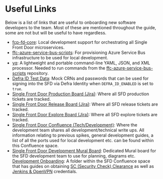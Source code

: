 # Useful Links
Below is a list of links that are useful to onboarding new software developers to the team. Most of these are mentioned throughout the guide, some are not but will be useful to have regardless.

- [fcp-fd-core](https://github.com/defra/fcp-fd-core): Local development support for orchestrating all Single Front Door microservices.
- [ffc-azure-service-bus-scripts](https://github.com/defra/ffc-azure-service-bus-scripts): For provisioning Azure Service Bus infrastructure to be used for local development.
- [yq](https://github.com/mikefarah/yq): A lightweight and portable command-line YAML, JSON, and XML processor. Needed to run commands from the [ffc-azure-service-bus-scripts](https://github.com/defra/ffc-azure-service-bus-scripts) repository.
- [Defra ID Test Data](https://eaflood.atlassian.net/wiki/spaces/VVAHWR/pages/4329538112/DEFRA+ID+Test+Data): Mock CRNs and passwords that can be used for signing into the SFD via Defra Identity when `DEFRA_ID_ENABLED` is set to `true`.
- [Single Front Door Production Board (Jira)](https://eaflood.atlassian.net/jira/software/projects/SFDP/boards/1959): Where all SFD production tickets are tracked.
- [Single Front Door Release Board (Jira)](https://eaflood.atlassian.net/jira/software/projects/SFDR/boards/2552): Where all SFD release tickets are tracked.
- [Single Front Door Explore Board (Jira)](https://eaflood.atlassian.net/jira/software/projects/SFDE/boards/2551): Where all SFD explore tickets are tracked.
- [Single Front Door Confluence (Tech/Development)](https://eaflood.atlassian.net/wiki/spaces/SFD/pages/5031591957/SFD+Tech): Where the development team shares all development/technical write ups. All information relating to previous spikes, general development guides, a list of all the ports used for local development etc. can be found within this Confluence space.
- [Single Front Door Development Mural Board](https://app.mural.co/t/coredefra2548/m/coredefra2548/1721160148925/0b93a34e740904ce2ddd38b3e1500115faeaaa50?sender=u44a46391b2aa71218c732390): Dedicated Mural board for the SFD development team to use for planning, diagrams etc.
[Development Onboarding](https://eaflood.atlassian.net/wiki/spaces/SFD/folder/5334007858): A folder within the SFD Confluence space that has guides on obtaining [SC (Security Check) Clearance](https://eaflood.atlassian.net/wiki/spaces/SFD/pages/5142380690/SC+Security+Check+Clearance+Guide+for+Software+Developers) as well as [Jenkins & OpenVPN](https://eaflood.atlassian.net/wiki/spaces/SFD/pages/5333581872/Jenkins+OpenVPN+Credentials) credentials.